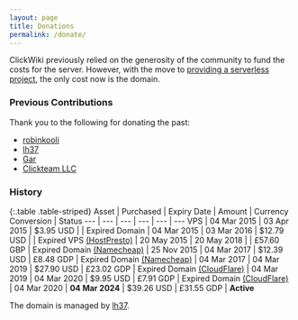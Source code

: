 ```yaml
---
layout: page
title: Donations
permalink: /donate/
---
```


ClickWiki previously relied on the generosity of the community to fund the costs
for the server. However, with the move to [providing a serverless project], the
only cost now is the domain.

### Previous Contributions
Thank you to the following for donating the past:

* [robinkooli](https://community.clickteam.com/members/15191-robinkooli)
* [lh37](https://community.clickteam.com/members/10723-lh37)
* [Gar](https://community.clickteam.com/members/14396-Gar)
* [Clickteam LLC](https://clickteam.com)

### History

{:.table .table-striped}
Asset | Purchased | Expiry Date | Amount | Currency Conversion | Status
--- | --- | --- | --- | --- | ---
VPS | 04 Mar 2015 | 03 Apr 2015 | $3.95 USD | | Expired
Domain | 04 Mar 2015 | 03 Mar 2016 | $12.79 USD | | Expired
VPS [(HostPresto)] | 20 May 2015 | 20 May 2018 |  | £57.60 GBP | Expired
Domain [(Namecheap)] | 25 Nov 2015 | 04 Mar 2017 | $12.39 USD | £8.48 GDP | Expired
Domain [(Namecheap)] | 04 Mar 2017 | 04 Mar 2019 | $27.90 USD | £23.02 GDP | Expired
Domain [(CloudFlare)] | 04 Mar 2019 | 04 Mar 2020 | $9.95 USD | £7.91 GDP | Expired
Domain [(CloudFlare)] | 04 Mar 2020 | **04 Mar 2024** | $39.26 USD | £31.55 GDP | **Active**

The domain is managed by [lh37](https://community.clickteam.com/members/10723-lh37).

[providing a serverless project]: /about/#why-was-the-wiki-migrated-from-mediawiki
[(HostPresto)]: https://hostpresto.com/
[(Namecheap)]: https://namecheap.com
[(CloudFlare)]: https://www.cloudflare.com/products/registrar/
